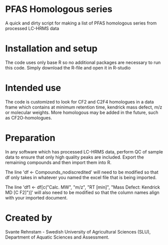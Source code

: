 # PFAS Homologous series
A quick and dirty script for making a list of PFAS homologous series from processed LC-HRMS data

# Installation and setup
The code uses only base R so no additional packages are necessary to run this code. Simply download the R-file and open it in R-studio

# Intended use
The code is customized to look for CF2 and C2F4 homologues in a data frame which contains at minimum retention time, kendrick mass defect, m/z or molecular weights.
More homologous may be added in the future, such as CF2O-homologues. 

# Preparation
In any software which has processed LC-HRMS data, perform QC of sample data to ensure that only high quality peaks are included. Export the remaining compounds and then import them into R.

The line 'df <- Compounds_nodiscredited' will need to be modified so that df only takes in whatever you named the excel file that is being imported. 

The line 'df1 <- df[c("Calc. MW", "m/z", "RT [min]", "Mass Defect: Kendrick MD [C F2]")]' will also need to be modified so that the column names align with your imported document.

# Created by
Svante Rehnstam - Swedish University of Agricultural Sciences (SLU), Department of Aquatic Sciences and Assessment. 
